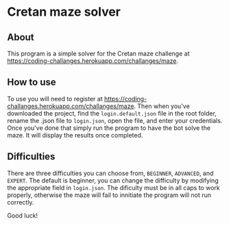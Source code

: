 # Cretan maze solver

## About

This program is a simple solver for the Cretan maze challenge at <https://coding-challanges.herokuapp.com/challanges/maze>.

## How to use

To use you will need to register at <https://coding-challanges.herokuapp.com/challanges/maze>.
Then when you've downloaded the project, find the `login.default.json` file in the root folder,
rename the .json file to `login.json`, open the file, and enter your credentials.
Once you've done that simply run the program to have the bot solve the maze.  It will display the results once completed.

## Difficulties

There are three difficulties you can choose from, `BEGINNER`, `ADVANCED`, and `EXPERT`.
The default is beginner, you can change the difficulty by modifying the appropriate field in `login.json`.
The dificulty must be in all caps to work properly, otherwise the maze will fail to innitiate the program will not run correctly.

Good luck!
